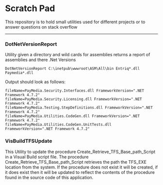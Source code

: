 # Scratch Pad
This repository is to hold small utilities used for different projects or to answer questions on stack overflow

-------------------
### DotNetVersionReport
Utility given a directory and wild cards for assemblies returns a report of assemblies and there .Net Versions 

```
DotNetVersionReport C:\inetpub\wwwroot\ASM\All\bin Entriq*.dll Paymedia*.dll
```

Output should look as follows:
```
fileName=PayMedia.Security.Interfaces.dll FrameworkVersion=".NET Framework 4.7.2"
fileName=PayMedia.Security.Licensing.dll FrameworkVersion=".NET Framework 4.7.2"
fileName=PayMedia.Testing.StepDefinitions.dll FrameworkVersion=".NET Framework 4.7.2"
fileName=PayMedia.Utilities.CodeGen.dll FrameworkVersion=".NET Framework 4.7.2"
fileName=PayMedia.Utilities.CodeGen.UnitTests.dll FrameworkVersion=".NET Framework 4.7.2"
```

### VisBuildTFSUpdate
This Utility  to update the procedure Create_Retrieve_TFS_Base_path_Script in a Visual Build script file. The procedure Create_Retrieve_TFS_Base_path_Script retrieves the path the TFS_EXE location from the system. If the procedure does not exist it will be created, if it does exist then it will be updated to reflect the contents of the procedure found in the source code of this application.
